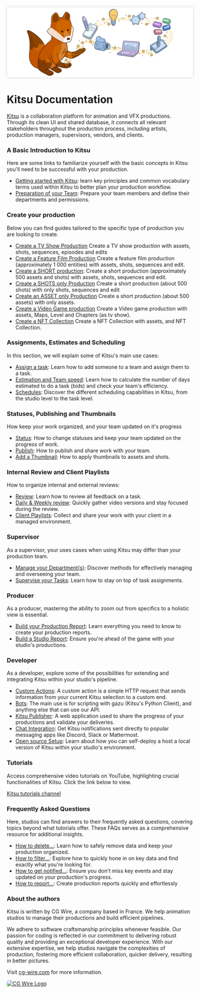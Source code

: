 <style>
img {
  border: 1px solid #EEE;
  box-shadow: 0 0 6px 0px #DDD;
  border-radius: 5px;
}

img[src$='#logo-cgwire'],
img[src$='#logo-kitsu'] {
  border: 0;
  box-shadow: none;
}
</style>

![Kitsu Banner](./img/kitsu-banner.png#logo-kitsu)

# Kitsu Documentation

[Kitsu](https://cg-wire.com/kitsu) is a collaboration platform for animation and VFX productions. Through its clean UI and shared database, it connects all relevant stakeholders throughout the production process, including artists, production managers, supervisors, vendors, and clients.

### A Basic Introduction to Kitsu
<!-- Removed this line "Kitsu is the next generation production tracker." It is mentioned above and not really relevant in this section -->
Here are some links to familiarize yourself with the basic concepts in Kitsu you'll need to be successful with your production.

* [Getting started with Kitsu](configure-kitsu/README.md): learn key principles and common vocabulary terms used within Kitsu to better plan your production workflow.
* [Preparation of your Team](team/README.md): Prepare your team members and define their departments and permissions.

### Create your production

Below you can find guides tailored to the specific type of production you are looking to create.

  * [Create a TV Show Production](tvshow/README.md) Create a TV show production with assets, shots, sequences, episodes and edits
  * [Create a Feature Film Production](feature/README.md) Create a feature film production (approximately 1 000 entities) with assets, shots, sequences and edit.
* [Create a SHORT production](short/README.md): Create a short production (approximately 500 assets and shots) with assets, shots, sequences and edit.
 * [Create a SHOTS only Production](short-shot/README.md) Create a short production (about 500 shots) with only shots, sequences and edit
  * [Create an ASSET only Production](short-asset/README.md) Create a short production (about 500 assets) with only assets.
  * [Create a Video Game production](videogame/README.md) Create a Video game production with assets, Maps, Level and Chapters (as tv show).
  * [Create a NFT Collection](nft/README.md) Create a NFT Collection with assets, and NFT Collection.
  <!-- Adding note to revisit these sections later, some of the descriptions don't really make sense -->


### Assignments, Estimates and Scheduling

In this section, we will explain some of Kitsu's main use cases:

* [Assign a task](assignation/README.md): Learn how to add someone to a team and assign them to a task.
* [Estimation and Team speed](estimation/README.md): Learn how to calculate the number of days estimated to do a task (bids) and check your team's efficiency.
* [Schedules](schedules/README.md): Discover the different scheduling capabilities in Kitsu, from the studio level to the task level.

### Statuses, Publishing and Thumbnails

How keep your work organized, and your team updated on it's progress

* [Status](status/README.md): How to change statuses and keep your team updated on the progress of work.
* [Publish](publish/README.md): How to publish and share work with your team. 
* [Add a Thumbnail](thumbnails/README.md): How to apply thumbnails to assets and shots.

### Internal Review and Client Playlists

How to organize internal and external reviews:

* [Review](review/README.md): Learn how to review all feedback on a task.
* [Daily & Weekly review](review-weekly/README.md): Quickly gather video versions and stay focused during the review.
* [Client Playlists](playlist-client/README.md): Collect and share your work with your client in a managed environment.


### Supervisor

As a supervisor, your uses cases when using Kitsu may differ than your production team.

* [Manage your Department(s)](supervisor-team/README.md): Discover methods for effectively managing and overseeing your team.
* [Supervise your Tasks](supervisor-tasks/README.md): Learn how to stay on top of task assignments. 

### Producer

As a producer, mastering the ability to zoom out from specifics to a holistic view is essential.

* [Build your Production Report](production-report/README.md): Learn everything you need to know to create your production reports.
* [Build a Studio Report](studio-report/README.md): Ensure you're ahead of the game with your studio's productions.


### Developer

As a developer, explore some of the possibilities for extending and integrating Kitsu within your studio's pipeline.

* [Custom Actions](custom-actions/README.md): A custom action is a simple HTTP request that sends information from your current Kitsu selection to a custom end.
* [Bots](bots/README.md): The main use is for scripting with gazu (Kitsu's Python Client), and anything else that can use our API.
* [Kitsu Publisher](publisher/README.md): A web application used to share the progress of your productions and validate your deliveries.
* [Chat Integration](chat-integration/README.md): Get Kitsu notifications sent directly to popular messaging apps like Discord, Slack or Mattermost.
* [Open source Setup](installation/README.md): Learn about how you can self-deploy a host a local version of Kitsu within your studio's environment.




### Tutorials

Access comprehensive video tutorials on YouTube, highlighting crucial functionalities of Kitsu. Click the link below to view.

[Kitsu tutorials channel](https://www.youtube.com/playlist?list=PLp_1gB5ZBHXqnQgZ4TCrAt7smxesaDo29)


### Frequently Asked Questions

Here, studios can find answers to their frequently asked questions, covering topics beyond what tutorials offer. These FAQs serves as a comprehensive resource for additional insights.

* [How to delete...](faq-deletion): Learn how to safely remove data and keep your production organized.
* [How to filter...](faq-filter): Explore how to quickly hone in on key data and find exactly what you're looking for.
* [How to get notified...](faq-notification): Ensure you don't miss key events and stay updated on your production's progress.
* [How to report...](faq-production-report): Create production reports quickly and effortlessly


### About the authors

Kitsu is written by CG Wire, a company based in France. We help animation studios to manage their productions and build efficient pipelines.

We adhere to software craftsmanship principles whenever feasible. Our passion for coding is reflected in our commitment to delivering robust quality and providing an exceptional developer experience. With our extensive expertise, we help studios navigate the complexities of production, fostering more efficient collaboration, quicker delivery, resulting in better pictures.

Visit [cg-wire.com](https://cg-wire.com) for more information.

[![CG Wire Logo](./img/cgwire.png#logo-cgwire)](https://cg-wire.com)
